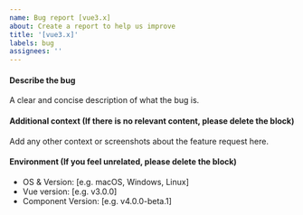 ```yaml
---
name: Bug report [vue3.x]
about: Create a report to help us improve
title: '[vue3.x]'
labels: bug
assignees: ''
---
```


#### Describe the bug

A clear and concise description of what the bug is.

<!-- Before you feedback, please search for the issues to see if there are similar problems that can solve your problem. -->

#### Additional context (If there is no relevant content, please delete the block)

Add any other context or screenshots about the feature request here.

#### Environment (If you feel unrelated, please delete the block)

 - OS & Version: [e.g. macOS, Windows, Linux]
 - Vue version: [e.g. v3.0.0]
 - Component Version: [e.g. v4.0.0-beta.1]

